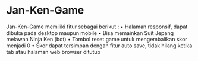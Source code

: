# Jan-Ken-Game 
Jan-Ken-Game memiliki fitur sebagai berikut  :
• Halaman responsif, dapat dibuka pada desktop maupun mobile 
• Bisa memainkan Suit Jepang melawan Ninja Ken (bot) 
• Tombol reset game untuk mengembalikan skor menjadi 0 
• Skor dapat tersimpan dengan fitur auto save, tidak hilang ketika tab atau halaman web browser ditutup

